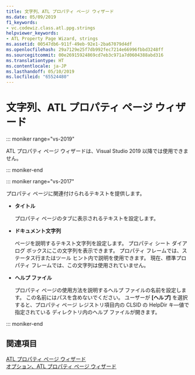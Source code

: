 ```yaml
---
title: 文字列、ATL プロパティ ページ ウィザード
ms.date: 05/09/2019
f1_keywords:
- vc.codewiz.class.atl.ppg.strings
helpviewer_keywords:
- ATL Property Page Wizard, strings
ms.assetid: 00547db6-911f-49eb-92e1-2ba67079d4df
ms.openlocfilehash: 29a7129e25f7db992fec7214e66996fbbd3248ff
ms.sourcegitcommit: 00e26915924869cd7eb3c971a7d0604388abd316
ms.translationtype: HT
ms.contentlocale: ja-JP
ms.lasthandoff: 05/10/2019
ms.locfileid: "65524480"
---
```

# <a name="strings-atl-property-page-wizard"></a>文字列、ATL プロパティ ページ ウィザード

::: moniker range="vs-2019"

ATL プロパティ ページ ウィザードは、Visual Studio 2019 以降では使用できません。

::: moniker-end

::: moniker range="vs-2017"

プロパティ ページに関連付けられるテキストを提供します。

- **タイトル**

   プロパティ ページのタブに表示されるテキストを設定します。

- **ドキュメント文字列**

   ページを説明するテキスト文字列を設定します。 プロパティ シート ダイアログ ボックスにこの文字列を表示できます。 プロパティ フレームでは、ステータス行またはツール ヒント内で説明を使用できます。 現在、標準プロパティ フレームでは、この文字列は使用されていません。

- **ヘルプ ファイル**

   プロパティ ページの使用方法を説明するヘルプ ファイルの名前を設定します。 この名前にはパスを含めないでください。 ユーザーが **[ヘルプ]** を選択すると、プロパティ ページ レジストリ項目内の CLSID の HelpDir キ―値で指定されている ディレクトリ内のヘルプ ファイルが開きます。

::: moniker-end

## <a name="see-also"></a>関連項目

[ATL プロパティ ページ ウィザード](../../atl/reference/atl-property-page-wizard.md)<br/>
[オプション、ATL プロパティ ページ ウィザード](../../atl/reference/options-atl-property-page-wizard.md)
